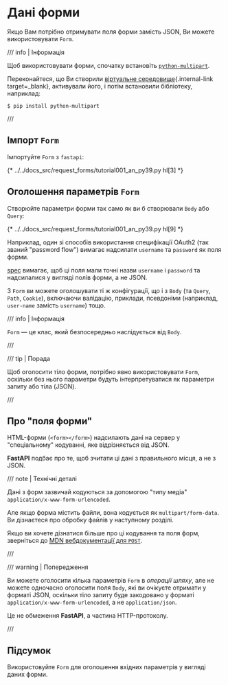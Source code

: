 # Дані форми

Якщо Вам потрібно отримувати поля форми замість JSON, Ви можете використовувати `Form`.

/// info | Інформація

Щоб використовувати форми, спочатку встановіть <a href="https://github.com/Kludex/python-multipart" class="external-link" target="_blank">`python-multipart`</a>.

Переконайтеся, що Ви створили [віртуальне середовище](../virtual-environments.md){.internal-link target=_blank}, активували його, і потім встановили бібліотеку, наприклад:

```console
$ pip install python-multipart
```

///

## Імпорт `Form`

Імпортуйте `Form` з `fastapi`:

{* ../../docs_src/request_forms/tutorial001_an_py39.py hl[3] *}

## Оголошення параметрів `Form`

Створюйте параметри форми так само як ви б створювали `Body` або `Query`:

{* ../../docs_src/request_forms/tutorial001_an_py39.py hl[9] *}

Наприклад, один зі способів використання специфікації OAuth2 (так званий "password flow") вимагає надсилати `username` та `password` як поля форми.

<abbr title="Специфікація">spec</abbr> вимагає, щоб ці поля мали точні назви `username` і `password` та надсилалися у вигляді полів форми, а не JSON.

З `Form` ви можете оголошувати ті ж конфігурації, що і з `Body` (та `Query`, `Path`, `Cookie`), включаючи валідацію, приклади, псевдоніми (наприклад, `user-name` замість `username`) тощо.

/// info | Інформація

`Form` — це клас, який безпосередньо наслідується від `Body`.

///

/// tip | Порада

Щоб оголосити тіло форми, потрібно явно використовувати `Form`, оскільки без нього параметри будуть інтерпретуватися як параметри запиту або тіла (JSON).

///

## Про "поля форми"

HTML-форми (`<form></form>`) надсилають дані на сервер у "спеціальному" кодуванні, яке відрізняється від JSON.

**FastAPI** подбає про те, щоб зчитати ці дані з правильного місця, а не з JSON.

/// note | Технічні деталі

Дані з форм зазвичай кодуються за допомогою "типу медіа" `application/x-www-form-urlencoded`.

Але якщо форма містить файли, вона кодується як `multipart/form-data`. Ви дізнаєтеся про обробку файлів у наступному розділі.

Якщо ви хочете дізнатися більше про ці кодування та поля форм, зверніться до <a href="https://developer.mozilla.org/en-US/docs/Web/HTTP/Methods/POST" class="external-link" target="_blank"><abbr title="Mozilla Developer Network">MDN</abbr> вебдокументації для <code>POST</code></a>.

///

/// warning | Попередження

Ви можете оголосити кілька параметрів `Form`  в *операції шляху*, але не можете одночасно оголосити поля `Body`, які ви очікуєте отримати у форматі JSON, оскільки тіло запиту буде закодовано у форматі `application/x-www-form-urlencoded`, а не `application/json`.

Це не обмеження **FastAPI**, а частина HTTP-протоколу.

///

## Підсумок

Використовуйте `Form` для оголошення вхідних параметрів у вигляді даних форми.
